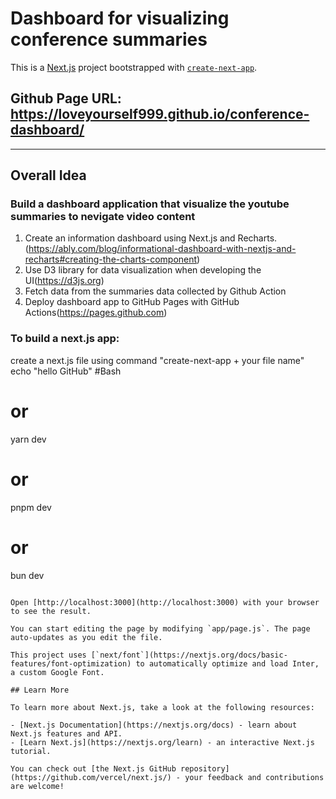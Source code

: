 # Dashboard for visualizing conference summaries
This is a [Next.js](https://nextjs.org/) project bootstrapped with [`create-next-app`](https://github.com/vercel/next.js/tree/canary/packages/create-next-app).
## Github Page URL: https://loveyourself999.github.io/conference-dashboard/
***
## Overall Idea
### Build a dashboard application that visualize the youtube summaries to nevigate video content
1. Create an information dashboard using Next.js and Recharts.(https://ably.com/blog/informational-dashboard-with-nextjs-and-recharts#creating-the-charts-component)
2. Use D3 library for data visualization when developing the UI(https://d3js.org)
3. Fetch data from the summaries data collected by Github Action
4. Deploy dashboard app to GitHub Pages with GitHub Actions(https://pages.github.com)

### To build a next.js app:
  create a next.js file using command "create-next-app + your file name"
  echo "hello GitHub" #Bash
# or
yarn dev
# or
pnpm dev
# or
bun dev
```

Open [http://localhost:3000](http://localhost:3000) with your browser to see the result.

You can start editing the page by modifying `app/page.js`. The page auto-updates as you edit the file.

This project uses [`next/font`](https://nextjs.org/docs/basic-features/font-optimization) to automatically optimize and load Inter, a custom Google Font.

## Learn More

To learn more about Next.js, take a look at the following resources:

- [Next.js Documentation](https://nextjs.org/docs) - learn about Next.js features and API.
- [Learn Next.js](https://nextjs.org/learn) - an interactive Next.js tutorial.

You can check out [the Next.js GitHub repository](https://github.com/vercel/next.js/) - your feedback and contributions are welcome!
